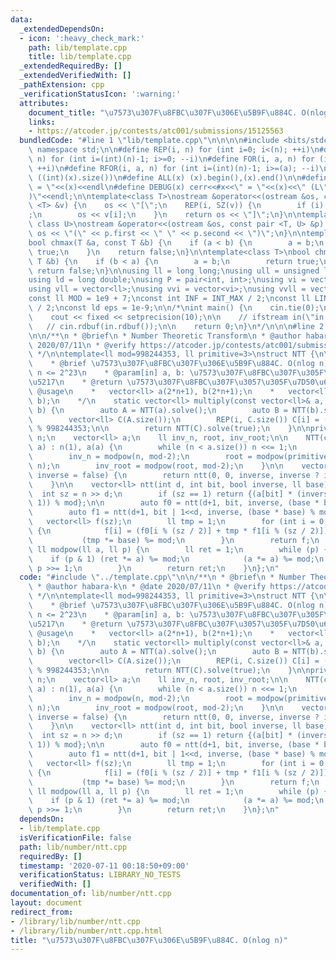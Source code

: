```yaml
---
data:
  _extendedDependsOn:
  - icon: ':heavy_check_mark:'
    path: lib/template.cpp
    title: lib/template.cpp
  _extendedRequiredBy: []
  _extendedVerifiedWith: []
  _pathExtension: cpp
  _verificationStatusIcon: ':warning:'
  attributes:
    document_title: "\u7573\u307F\u8FBC\u307F\u306E\u5B9F\u884C. O(nlog n)"
    links:
    - https://atcoder.jp/contests/atc001/submissions/15125563
  bundledCode: "#line 1 \"lib/template.cpp\"\n\n\n\n#include <bits/stdc++.h>\n\nusing\
    \ namespace std;\n\n#define REP(i, n) for (int i=0; i<(n); ++i)\n#define RREP(i,\
    \ n) for (int i=(int)(n)-1; i>=0; --i)\n#define FOR(i, a, n) for (int i=(a); i<(n);\
    \ ++i)\n#define RFOR(i, a, n) for (int i=(int)(n)-1; i>=(a); --i)\n\n#define SZ(x)\
    \ ((int)(x).size())\n#define ALL(x) (x).begin(),(x).end()\n\n#define DUMP(x) cerr<<#x<<\"\
    \ = \"<<(x)<<endl\n#define DEBUG(x) cerr<<#x<<\" = \"<<(x)<<\" (L\"<<__LINE__<<\"\
    )\"<<endl;\n\ntemplate<class T>\nostream &operator<<(ostream &os, const vector\
    \ <T> &v) {\n    os << \"[\";\n    REP(i, SZ(v)) {\n        if (i) os << \", \"\
    ;\n        os << v[i];\n    }\n    return os << \"]\";\n}\n\ntemplate<class T,\
    \ class U>\nostream &operator<<(ostream &os, const pair <T, U> &p) {\n    return\
    \ os << \"(\" << p.first << \" \" << p.second << \")\";\n}\n\ntemplate<class T>\n\
    bool chmax(T &a, const T &b) {\n    if (a < b) {\n        a = b;\n        return\
    \ true;\n    }\n    return false;\n}\n\ntemplate<class T>\nbool chmin(T &a, const\
    \ T &b) {\n    if (b < a) {\n        a = b;\n        return true;\n    }\n   \
    \ return false;\n}\n\nusing ll = long long;\nusing ull = unsigned long long;\n\
    using ld = long double;\nusing P = pair<int, int>;\nusing vi = vector<int>;\n\
    using vll = vector<ll>;\nusing vvi = vector<vi>;\nusing vvll = vector<vll>;\n\n\
    const ll MOD = 1e9 + 7;\nconst int INF = INT_MAX / 2;\nconst ll LINF = LLONG_MAX\
    \ / 2;\nconst ld eps = 1e-9;\n\n/*\nint main() {\n    cin.tie(0);\n    ios::sync_with_stdio(false);\n\
    \    cout << fixed << setprecision(10);\n\n    // ifstream in(\"in.txt\");\n \
    \   // cin.rdbuf(in.rdbuf());\n\n    return 0;\n}\n*/\n\n\n#line 2 \"lib/number/ntt.cpp\"\
    \n\n/**\n * @brief\n * Number Theoretic Transform\n * @author habara-k\n * @date\
    \ 2020/07/11\n * @verify https://atcoder.jp/contests/atc001/submissions/15125563\n\
    \ */\n\ntemplate<ll mod=998244353, ll primitive=3>\nstruct NTT {\n\n    /**\n\
    \    * @brief \u7573\u307F\u8FBC\u307F\u306E\u5B9F\u884C. O(nlog n)\n    * @require\
    \ n <= 2^23\n    * @param[in] a, b: \u7573\u307F\u8FBC\u307F\u305F\u3044\u914D\
    \u5217\n    * @return \u7573\u307F\u8FBC\u307F\u3057\u305F\u7D50\u679C\n    *\
    \ @usage\n    *   vector<ll> a(2*n+1), b(2*n+1);\n    *   vector<ll> c = NTT<>::multiply(a,\
    \ b);\n    */\n    static vector<ll> multiply(const vector<ll>& a, const vector<ll>&\
    \ b) {\n        auto A = NTT(a).solve();\n        auto B = NTT(b).solve();\n\n\
    \        vector<ll> C(A.size());\n        REP(i, C.size()) C[i] = (A[i] * B[i])\
    \ % 998244353;\n\n        return NTT(C).solve(true);\n    }\n\nprivate:\n    int\
    \ n;\n    vector<ll> a;\n    ll inv_n, root, inv_root;\n\n    NTT(const vector<ll>&\
    \ a) : n(1), a(a) {\n        while (n < a.size()) n <<= 1;\n        this->a.resize(n);\n\
    \        inv_n = modpow(n, mod-2);\n        root = modpow(primitive, (mod-1) /\
    \ n);\n        inv_root = modpow(root, mod-2);\n    }\n\n    vector<ll> solve(bool\
    \ inverse = false) {\n        return ntt(0, 0, inverse, inverse ? inv_root : root);\n\
    \    }\n\n    vector<ll> ntt(int d, int bit, bool inverse, ll base) {\n      \
    \  int sz = n >> d;\n        if (sz == 1) return {(a[bit] * (inverse ? inv_n :\
    \ 1)) % mod};\n\n        auto f0 = ntt(d+1, bit, inverse, (base * base) % mod);\n\
    \        auto f1 = ntt(d+1, bit | 1<<d, inverse, (base * base) % mod);\n     \
    \   vector<ll> f(sz);\n        ll tmp = 1;\n        for (int i = 0; i < sz; ++i)\
    \ {\n            f[i] = (f0[i % (sz / 2)] + tmp * f1[i % (sz / 2)]) % mod;\n \
    \           (tmp *= base) %= mod;\n        }\n        return f;\n    }\n\n   \
    \ ll modpow(ll a, ll p) {\n        ll ret = 1;\n        while (p) {\n        \
    \    if (p & 1) (ret *= a) %= mod;\n            (a *= a) %= mod;\n           \
    \ p >>= 1;\n        }\n        return ret;\n    }\n};\n"
  code: "#include \"../template.cpp\"\n\n/**\n * @brief\n * Number Theoretic Transform\n\
    \ * @author habara-k\n * @date 2020/07/11\n * @verify https://atcoder.jp/contests/atc001/submissions/15125563\n\
    \ */\n\ntemplate<ll mod=998244353, ll primitive=3>\nstruct NTT {\n\n    /**\n\
    \    * @brief \u7573\u307F\u8FBC\u307F\u306E\u5B9F\u884C. O(nlog n)\n    * @require\
    \ n <= 2^23\n    * @param[in] a, b: \u7573\u307F\u8FBC\u307F\u305F\u3044\u914D\
    \u5217\n    * @return \u7573\u307F\u8FBC\u307F\u3057\u305F\u7D50\u679C\n    *\
    \ @usage\n    *   vector<ll> a(2*n+1), b(2*n+1);\n    *   vector<ll> c = NTT<>::multiply(a,\
    \ b);\n    */\n    static vector<ll> multiply(const vector<ll>& a, const vector<ll>&\
    \ b) {\n        auto A = NTT(a).solve();\n        auto B = NTT(b).solve();\n\n\
    \        vector<ll> C(A.size());\n        REP(i, C.size()) C[i] = (A[i] * B[i])\
    \ % 998244353;\n\n        return NTT(C).solve(true);\n    }\n\nprivate:\n    int\
    \ n;\n    vector<ll> a;\n    ll inv_n, root, inv_root;\n\n    NTT(const vector<ll>&\
    \ a) : n(1), a(a) {\n        while (n < a.size()) n <<= 1;\n        this->a.resize(n);\n\
    \        inv_n = modpow(n, mod-2);\n        root = modpow(primitive, (mod-1) /\
    \ n);\n        inv_root = modpow(root, mod-2);\n    }\n\n    vector<ll> solve(bool\
    \ inverse = false) {\n        return ntt(0, 0, inverse, inverse ? inv_root : root);\n\
    \    }\n\n    vector<ll> ntt(int d, int bit, bool inverse, ll base) {\n      \
    \  int sz = n >> d;\n        if (sz == 1) return {(a[bit] * (inverse ? inv_n :\
    \ 1)) % mod};\n\n        auto f0 = ntt(d+1, bit, inverse, (base * base) % mod);\n\
    \        auto f1 = ntt(d+1, bit | 1<<d, inverse, (base * base) % mod);\n     \
    \   vector<ll> f(sz);\n        ll tmp = 1;\n        for (int i = 0; i < sz; ++i)\
    \ {\n            f[i] = (f0[i % (sz / 2)] + tmp * f1[i % (sz / 2)]) % mod;\n \
    \           (tmp *= base) %= mod;\n        }\n        return f;\n    }\n\n   \
    \ ll modpow(ll a, ll p) {\n        ll ret = 1;\n        while (p) {\n        \
    \    if (p & 1) (ret *= a) %= mod;\n            (a *= a) %= mod;\n           \
    \ p >>= 1;\n        }\n        return ret;\n    }\n};\n"
  dependsOn:
  - lib/template.cpp
  isVerificationFile: false
  path: lib/number/ntt.cpp
  requiredBy: []
  timestamp: '2020-07-11 00:18:50+09:00'
  verificationStatus: LIBRARY_NO_TESTS
  verifiedWith: []
documentation_of: lib/number/ntt.cpp
layout: document
redirect_from:
- /library/lib/number/ntt.cpp
- /library/lib/number/ntt.cpp.html
title: "\u7573\u307F\u8FBC\u307F\u306E\u5B9F\u884C. O(nlog n)"
---
```

